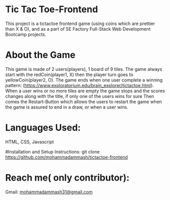 # Tic Tac Toe-Frontend
This project is a tictactoe frontend game (using coins which are prettier than X &amp; O), and as a part of SE Factory Full-Stack Web Development Bootcamp projects.

# About the Game
This game is made of 2 users(players), 1 board of 9 tiles. The game always start with the redCoin(player1, X) then the player turn goes to yellowCoin(player2, O). The game ends when one user complete a winning pattern: (https://www.exploratorium.edu/brain_explorer/tictactoe.html). When a user wins or no more tiles are empty the game stops and the scores changes along with the title, if only one of the users wins for sure
Then comes the Restart-Button which allows the users to restart the game when the game is assured to end in a draw, or when a user wins.

# Languages Used:
HTML, CSS, Javascript

#Installation and Setup Instructions:
git clone https://github.com/mohammadammash/tictactoe-frontend

# Reach me( only contributor):
Gmail: mohammadammash31@gmail.com
